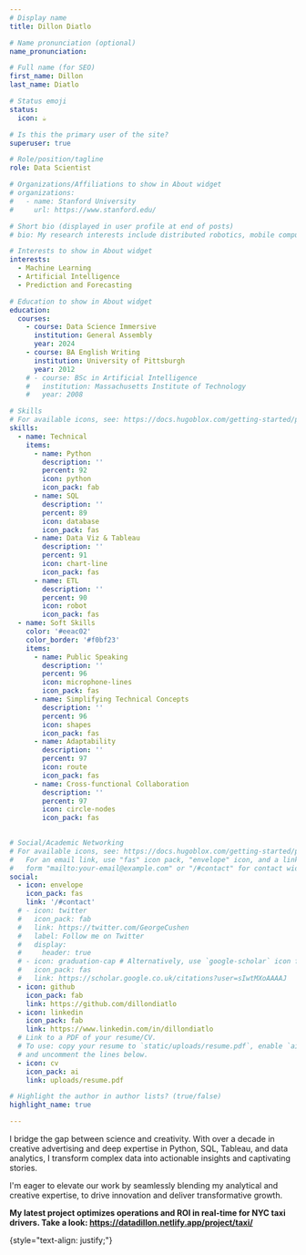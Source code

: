 ```yaml
---
# Display name
title: Dillon Diatlo

# Name pronunciation (optional)
name_pronunciation:

# Full name (for SEO)
first_name: Dillon
last_name: Diatlo

# Status emoji
status:
  icon: ☕️

# Is this the primary user of the site?
superuser: true

# Role/position/tagline
role: Data Scientist

# Organizations/Affiliations to show in About widget
# organizations:
#   - name: Stanford University
#     url: https://www.stanford.edu/

# Short bio (displayed in user profile at end of posts)
# bio: My research interests include distributed robotics, mobile computing and programmable matter.

# Interests to show in About widget
interests:
  - Machine Learning
  - Artificial Intelligence
  - Prediction and Forecasting

# Education to show in About widget
education:
  courses:
    - course: Data Science Immersive
      institution: General Assembly
      year: 2024
    - course: BA English Writing
      institution: University of Pittsburgh
      year: 2012
    # - course: BSc in Artificial Intelligence
    #   institution: Massachusetts Institute of Technology
    #   year: 2008

# Skills
# For available icons, see: https://docs.hugoblox.com/getting-started/page-builder/#icons
skills:
  - name: Technical
    items:
      - name: Python
        description: ''
        percent: 92
        icon: python
        icon_pack: fab
      - name: SQL
        description: ''
        percent: 89
        icon: database
        icon_pack: fas
      - name: Data Viz & Tableau
        description: ''
        percent: 91
        icon: chart-line
        icon_pack: fas
      - name: ETL
        description: ''
        percent: 90
        icon: robot
        icon_pack: fas
  - name: Soft Skills
    color: '#eeac02'
    color_border: '#f0bf23'
    items:
      - name: Public Speaking
        description: ''
        percent: 96
        icon: microphone-lines
        icon_pack: fas
      - name: Simplifying Technical Concepts
        description: ''
        percent: 96
        icon: shapes
        icon_pack: fas
      - name: Adaptability
        description: ''
        percent: 97
        icon: route
        icon_pack: fas
      - name: Cross-functional Collaboration
        description: ''
        percent: 97
        icon: circle-nodes
        icon_pack: fas
        

# Social/Academic Networking
# For available icons, see: https://docs.hugoblox.com/getting-started/page-builder/#icons
#   For an email link, use "fas" icon pack, "envelope" icon, and a link in the
#   form "mailto:your-email@example.com" or "/#contact" for contact widget.
social:
  - icon: envelope
    icon_pack: fas
    link: '/#contact'
  # - icon: twitter
  #   icon_pack: fab
  #   link: https://twitter.com/GeorgeCushen
  #   label: Follow me on Twitter
  #   display:
  #     header: true
  # - icon: graduation-cap # Alternatively, use `google-scholar` icon from `ai` icon pack
  #   icon_pack: fas
  #   link: https://scholar.google.co.uk/citations?user=sIwtMXoAAAAJ
  - icon: github
    icon_pack: fab
    link: https://github.com/dillondiatlo
  - icon: linkedin
    icon_pack: fab
    link: https://www.linkedin.com/in/dillondiatlo
  # Link to a PDF of your resume/CV.
  # To use: copy your resume to `static/uploads/resume.pdf`, enable `ai` icons in `params.yaml`,
  # and uncomment the lines below.
  - icon: cv
    icon_pack: ai
    link: uploads/resume.pdf

# Highlight the author in author lists? (true/false)
highlight_name: true

---
```


I bridge the gap between science and creativity. With over a decade in creative advertising and deep expertise in Python, SQL, Tableau, and data analytics, I transform complex data into actionable insights and captivating stories.

I'm eager to elevate our work by seamlessly blending my analytical and creative expertise, to drive innovation and deliver transformative growth.

**My latest project optimizes operations and ROI in real-time for NYC taxi drivers. 
Take a look: https://datadillon.netlify.app/project/taxi/**

{style="text-align: justify;"}
